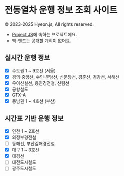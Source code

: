 # 전동열차 운행 정보 조회 사이트
© 2023-2025 Hyeon.js, All rights reserved.

- [Project JS](https://github.com/hyeon-js/ProjectJS)에 속하는 프로젝트에요.
- 백-엔드는 공개할 계획이 없어요.

## 실시간 운행 정보
 - [x] 수도권 1 ~ 9호선 (서울)
 - [x] 경의·중앙선, 수인·분당선, 신분당선, 경춘선, 경강선, 서해선
 - [x] 우이신설선, 용인경전철, 신림선
 - [x] 공항철도
 - [x] GTX-A
 - [x] 동남권 1 ~ 4호선 (부산)

## 시간표 기반 운행 정보
 - [x] 인천 1 ~ 2호선
 - [x] 의정부경전철
 - [ ] 동해선, 부산김해경전철
 - [x] 대구 1 ~ 3호선
 - [x] 대경선
 - [ ] 대전도시철도
 - [ ] 광주도시철도
